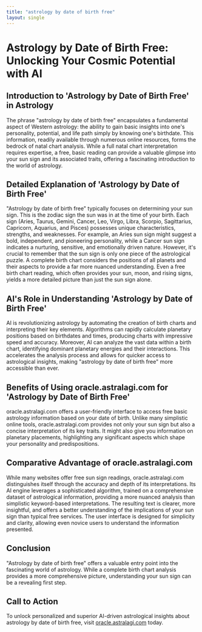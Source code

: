 ```yaml
---
title: "astrology by date of birth free"
layout: single
---
```


# Astrology by Date of Birth Free: Unlocking Your Cosmic Potential with AI

## Introduction to 'Astrology by Date of Birth Free' in Astrology

The phrase "astrology by date of birth free" encapsulates a fundamental aspect of Western astrology: the ability to gain basic insights into one's personality, potential, and life path simply by knowing one's birthdate.  This information, readily available through numerous online resources, forms the bedrock of natal chart analysis.  While a full natal chart interpretation requires expertise, a free, basic reading can provide a valuable glimpse into your sun sign and its associated traits, offering a fascinating introduction to the world of astrology.

## Detailed Explanation of 'Astrology by Date of Birth Free'

"Astrology by date of birth free" typically focuses on determining your sun sign.  This is the zodiac sign the sun was in at the time of your birth.  Each sign (Aries, Taurus, Gemini, Cancer, Leo, Virgo, Libra, Scorpio, Sagittarius, Capricorn, Aquarius, and Pisces) possesses unique characteristics, strengths, and weaknesses. For example, an Aries sun sign might suggest a bold, independent, and pioneering personality, while a Cancer sun sign indicates a nurturing, sensitive, and emotionally driven nature.  However, it's crucial to remember that the sun sign is only one piece of the astrological puzzle. A complete birth chart considers the positions of all planets and their aspects to provide a far more nuanced understanding.  Even a free birth chart reading, which often provides your sun, moon, and rising signs, yields a more detailed picture than just the sun sign alone.

## AI's Role in Understanding 'Astrology by Date of Birth Free'

AI is revolutionizing astrology by automating the creation of birth charts and interpreting their key elements.  Algorithms can rapidly calculate planetary positions based on birthdates and times, producing charts with impressive speed and accuracy. Moreover, AI can analyze the vast data within a birth chart, identifying dominant planetary energies and their interactions.  This accelerates the analysis process and allows for quicker access to astrological insights, making "astrology by date of birth free" more accessible than ever.

## Benefits of Using oracle.astralagi.com for 'Astrology by Date of Birth Free'

oracle.astralagi.com offers a user-friendly interface to access free basic astrology information based on your date of birth.  Unlike many simplistic online tools, oracle.astralagi.com provides not only your sun sign but also a concise interpretation of its key traits. It might also give you information on planetary placements, highlighting any significant aspects which shape your personality and predispositions.

## Comparative Advantage of oracle.astralagi.com

While many websites offer free sun sign readings, oracle.astralagi.com distinguishes itself through the accuracy and depth of its interpretations. Its AI engine leverages a sophisticated algorithm, trained on a comprehensive dataset of astrological information, providing a more nuanced analysis than simplistic keyword-based interpretations.  The resulting text is clearer, more insightful, and offers a better understanding of the implications of your sun sign than typical free services. The user interface is designed for simplicity and clarity, allowing even novice users to understand the information presented.

## Conclusion

"Astrology by date of birth free" offers a valuable entry point into the fascinating world of astrology. While a complete birth chart analysis provides a more comprehensive picture, understanding your sun sign can be a revealing first step.

## Call to Action

To unlock personalized and superior AI-driven astrological insights about astrology by date of birth free, visit [oracle.astralagi.com](https://oracle.astralagi.com) today.